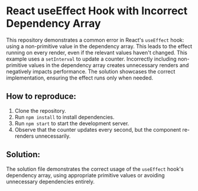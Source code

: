 # React useEffect Hook with Incorrect Dependency Array

This repository demonstrates a common error in React's `useEffect` hook: using a non-primitive value in the dependency array. This leads to the effect running on every render, even if the relevant values haven't changed.  This example uses a `setInterval` to update a counter. Incorrectly including non-primitive values in the dependency array creates unnecessary renders and negatively impacts performance. The solution showcases the correct implementation, ensuring the effect runs only when needed.

## How to reproduce:

1. Clone the repository.
2. Run `npm install` to install dependencies.
3. Run `npm start` to start the development server.
4. Observe that the counter updates every second, but the component re-renders unnecessarily.

## Solution:

The solution file demonstrates the correct usage of the `useEffect` hook's dependency array, using appropriate primitive values or avoiding unnecessary dependencies entirely.